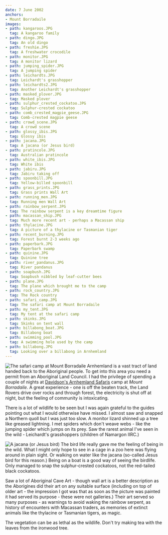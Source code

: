 ```yaml
---
date: 7 June 2002
anchors:
- Mount Borradaile
images:
- path: kangaroos.JPG
  tag: A kangaroo family
- path: dingo.JPG
  tag: An old dingo
- path: freshie.JPG
  tag: A freshwater crocodile
- path: monitor.JPG
  tag: A monitor lizard
- path: jumping_spider.JPG
  tag: A jumping spider
- path: leichardts.JPG
  tag: Leichardt's grasshopper
- path: leichardts2.JPG
  tag: Another Leichardt's grasshopper
- path: masked_plover.JPG
  tag: Masked plover
- path: sulphur_crested_cockatoo.JPG
  tag: Sulphur-crested cockatoo
- path: comb_crested_magpie_geese.JPG
  tag: Comb-crested magpie geese
- path: crowd_scene.JPG
  tag: A crowd scene
- path: glossy_ibis.JPG
  tag: Glossy ibis
- path: jacana.JPG
  tag: A jacana (or Jesus bird)
- path: pratincole.JPG
  tag: Australian pratincole
- path: white_ibis.JPG
  tag: White ibis
- path: jabiru.JPG
  tag: Jabiru taking off
- path: spoonbill.JPG
  tag: Yellow-billed spoonbill
- path: grass_prints.JPG
  tag: Grass prints Wall Art
- path: running_men.JPG
  tag: Running men Wall Art
- path: rainbow_serpent.JPG
  tag: The rainbow serpent is a key dreamtime figure
- path: macassan_ship.JPG
  tag: Much more recent art - perhaps a Macassan ship
- path: thylacine.JPG
  tag: A picture of a thylacine or Tasmanian tiger
- path: recent_burning.JPG
  tag: Forest burnt 2-3 weeks ago
- path: paperbark.JPG
  tag: Paperbark swamp
- path: quinine.JPG
  tag: Quinine tree
- path: river_pandanus.JPG
  tag: River pandanus
- path: soapbush.JPG
  tag: Soapbush nibbled by leaf-cutter bees
- path: plane.JPG
  tag: The plane which brought me to the camp
- path: rock_country.JPG
  tag: The Rock country
- path: safari_camp.JPG
  tag: The safari camp at Mount Borradaile
- path: my_tent.JPG
  tag: My tent at the safari camp
- path: skinks.JPG
  tag: Skinks on tent wall
- path: billabong_boat.JPG
  tag: Billabong boat
- path: swimming_pool.JPG
  tag: A swimming hole used by the camp
- path: billabong.JPG
  tag: Looking over a billabong in Arnhemland
---
```

![The safari camp at Mount Borradaile](safari_camp.JPG)
Arnhemland is a vast tract of land handed back to the Aboriginal people. To get into this area you need a permit from an Aboriginal Land Council. I had the privilege of spending a couple of nights at
[Davidson's Arnhemland Safaris](http://www.arnhemland-safaris.com/)
camp at *Mount Borradaile*. A great experience - one is off the beaten track, the Land Rovers drive over rocks and through forest, the electricity is shut off at night, but the feeling of community is intoxicating.

There is a lot of wildlife to be seen but I was again grateful to the guides pointing out what I would otherwise have missed. I almost saw and snapped a Northern quoll but I was just too slow. A monitor lizard shinned up a tree like greased lightning. I met spiders which don't weave webs - like the jumping spider which jumps on its prey. Saw the rarest animal I've seen in the wild - Leichardt's grasshoppers (children of Namargon IIRC.)

![A jacana (or Jesus bird)](jacana.JPG)
The bird life really gave me the feeling of being in the wild. What I might only hope to see in a cage in a zoo here was flying around in plain sight. Or walking on water like the jacana (so-called Jesus bird for this reason.) Being on a boat is a good way of seeing the birdlife. Only managed to snap the sulphur-crested cockatoos, not the red-tailed black cockatoos.

Saw a lot of Aboriginal Cave Art - though wall art is a better description as the Aborigines did their art on any suitable surface (including on top of older art - the impression I got was that as soon as the picture was painted it had served its purpose - these were not galleries.) Their art served so many purposes - as warnings to avoid waking the rainbow serpent, as history of encounters with Macassan traders, as memories of extinct animals like the thylacine or Tasmanian tigers, as magic.

The vegetation can be as lethal as the wildlife. Don't try making tea with the leaves from the ironwood tree.
